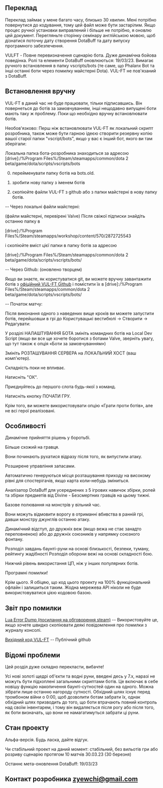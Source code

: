 ##  Переклад 

Переклад займає у мене багато часу, близько 30 хвилин. Мені потрібно повернутися до кодування, тому цей файл може бути застарілим. Якщо процес ручної установки виправлений і більше не потрібно, я оновлю цей документ. Перегляньте сторінку семінару англійською мовою, щоб дізнатися поточну дату створення DotaBuff та дату випуску програмного забезпечення.



VULFT - Повне перевизначення сценарію бота. Дуже динамічна бойова поведінка. Ролі та елементи DotaBuff оновлюються: 19/03/23. Вимагає ручного встановлення в папку vscripts/bots (те саме, що Phalanx Bot та інші останні боти через помилку майстерні Dota). VUL-FT не пов'язаний з DotaBuff.



##  Встановлення вручну 

VUL-FT в даний час не буде працювати, тільки підписавшись. Він повернеться до ботів за замовчуванням, інші нещодавно випущені боти мають таку ж проблему. Поки що необхідно вручну встановлювати ботів.



Необов'язково: Перш ніж встановлювати VUL-FT як локальний скрипт розробника, також може бути гарною ідеєю створити резервну копію вашої старої папки "vscript/bots", якщо у вас є інший бот, якого ви там зберігали:

Локальна папка бота-розробника знаходиться за адресою [drive]:/%Program Files%/Steam/steamapps/common/dota 2 beta/game/dota/scripts/vscripts/bots

0) перейменувати папку ботів на bots.old.

1) зробити нову папку з іменем ботів

2) скопіюйте файли VUL-FT з github або з папки майстерні в нову папку ботів.



-- Через локальні файли майстерні:

(файли майстерні, перевірені Valve) Після свіжої підписки знайдіть останню папку в

[drive]:/%Program Files%/Steam/steamapps/workshop/content/570/2872725543

і скопіюйте вміст цієї папки в папку ботів за адресою

[drive]:/%Program Files%/Steam/steamapps/common/dota 2 beta/game/dota/scripts/vscripts/bots/



-- Через Github: (оновлено творцем)

Якщо ви знаєте, як користуватися git, ви можете вручну завантажити ботів з [офіційний VUL-FT Github](https://github.com/Yewchi/vulft) і помістити їх в [drive]:/%Program Files%/Steam/steamapps/common/dota 2 beta/game/dota/scripts/vscripts/bots/



-- Початок матчу:

Після виконання одного з наведених вище кроків ви можете запустити ботів, перейшовши в грі до Користувацькі вестибюлі -> Створити -> Редагувати:

У розділі НАЛАШТУВАННЯ БОТА змініть командних ботів на Local Dev Script (якщо ви все ще хочете боротися з ботами Valve, зверніть увагу, що тут також є опція «Боти за замовчуванням»)

Змініть РОЗТАШУВАННЯ СЕРВЕРА на ЛОКАЛЬНИЙ ХОСТ (ваш комп'ютер).

Складність поки не впливає.

Натисніть "ОК".

Приєднуйтесь до першого слота будь-якої з команд.

Натисніть кнопку ПОЧАТИ ГРУ.



Крім того, ви можете використовувати опцію «Грати проти ботів», але не всі герої реалізовані.



## Особливості

Динамічне прийняття рішень у боротьбі.

Більше схожий на гравця.

Вони починають рухатися відразу після того, як випустили атаку.

Розширене управління запасами.

Автоматично генеруються місця розташування приходу на високому рівні для спостерігачів, якщо карта коли-небудь зміниться.

Аналізатор DotaBuff для усереднених з 5 ігрових навичок збірки, ролей та збірки предметів від Divine - Безсмертних гравців на цьому тижні.

Базове полювання на монстрів у вільний час.

Вони можуть відмовити ворогу в отриманні вбивства в ранній грі, давши монстру джунглів останню атаку.

Динамічний відступ, до дружніх веж (якщо вежа не стає занадто переповненою) або до дружніх союзників у напрямку союзного фонтану.

Розподіл завдань баунті-руни на основі близькості, безпеки, туману, рейтингу жадібності Розподіл оборони вежі на основі складності бою.

Нижчий рівень використання ЦП, ніж у інших популярних ботів.

Програмні помилки!



Крім цього. Я обіцяю, що код цього проекту на 100% функціональний офлайн і залишиться таким. Жодна мережева API ніколи не буде використовуватися цією кодовою базою.



## Звіт про помилки

[ Lua Error Dump (посилання на обговорення steam)](https://steamcommunity.com/workshop/filedetails/discussion/2872725543/3648503910213521285/) -- Використовуйте це, якщо хочете швидко скопіювати деякі повідомлення про помилки з журналу консолі.

[ Вихідний код VUL-FT](https://github.com/Yewchi/vulft) -- Публічний github



## Відомі проблеми

Цей розділ дуже складно перекласти, вибачте!



Усі нові золоті щедрі об'єкти та водні руни, введені десь у 7.x, наразі не можуть бути підхоплені загальними скриптами ботів. Це включає в себе новішу функцію накопичення баунті-сутностей один на одного. Можна зібрати лише останню нагороду сутності. Обхідний шлях існує перед тромбоном війни о 0:00, щоб дозволити ботам забрати їх, однак обхідний шлях призводить до того, що боти втрачають повний контроль над своїм інвентарем, і тому він видаляється після рогу або після того, як боти визначать, що вони не намагатимуться забрати ці руни.



## Стан проекту

Альфа-версія. Будь ласка, дайте відгук.

Чи стабільний проект на даний момент: стабільний, без вильотів гри або розриву сценарію протягом 10 матчів 30.03.23 (30 березня)

Останнє мета-оновлення DotaBuff: 19/03/23



## Контакт розробника zyewchi@gmail.com

